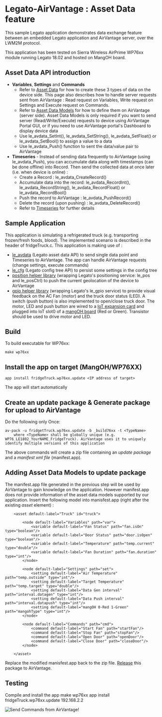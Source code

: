 Legato-AirVantage : Asset Data feature
======================================

This sample Legato application demonstrates data exchange feature between an embedded Legato application and AirVantage server, over the LWM2M protocol.

This application has been tested on Sierra Wireless AirPrime WP76xx module running Legato 18.02 and hosted on MangOH board. 

Asset Data API introduction
---------------------------

* __Variables__, __Settings__ and __Commands__
	- Refer to [Asset Data](http://legato.io/legato-docs/latest/avData.html) for how to create these 3 types of data on the device side. This page also describes how to handle server requests sent from AirVantage : Read request on Variables, Write request on Settings and Execute request on Commands.
	- Refer to [Asset Data Models](http://legato.io/legato-docs/latest/avData.html#avData_DataModel) for how to define them on AirVantage (server side). Asset Data Models is only required if you want to send server (Read/Write/Execute) requests to device using AirVantage Portal GUI, or if you need to use AirVantage portal's Dashboard to display device data
	- Use le_avdata_SetInt(), le_avdata_SetString(), le_avdata_SetFloat() or le_avdata_SetBool() to assign a value to a data 
	- Use le_avdata_Push() function to sent the data/value pair to AirVantage 
* __Timeseries__ - Instead of sending data frequently to AirVantage (using le_avdata_Push), you can accumulate data along with timestamps (can be done offline) into Record. Then send the collected data at once later (i.e. when device is online) :
	- Create a Record : le_avdata_CreateRecord()
	- Accumulate data into the record: le_avdata_RecordInt(), le_avdata_RecordString(), le_avdata_RecordFloat() or le_avdata_RecordBool()
	- Push the record to AirVantage : le_avdata_PushRecord()
	- Delete the record (upon pushing) : le_avdata_DeleteRecord()
	- Refer to [Timeseries](http://legato.io/legato-docs/latest/avData.html#avData_TimeSeries) for further details




 
Sample Application
------------------
This application is simulating a refrigerated truck (e.g. transporting frozen/fresh foods, blood).
The implemented scenario is described in the header of fridgeTruck.c.
This application is making use of :
* [le_avdata](http://legato.io/legato-docs/latest/le__avdata__interface_8h.html) (Legato asset data API) to send single data point and Timeseries to AirVantage. The app can handle AirVantage requests (change settings, execute commands)
* [le_cfg](http://legato.io/legato-docs/latest/le__cfg__interface_8h.html) (Legato config tree API) to persist some settings in the config tree
* [position helper library]() (wrapping Legato's positioning service: le_pos and le_posCtrl) to push the current geolocation of the device to AirVantage
* [gpio helper library]() (wrapping Legato's le_gpio service) to provide visual feedback on the AC Fan (motor) and the truck door status (LED). A switch (push button) is also implemented to open/close truck door. The motor, LED and push button are wired to a [IoT expansion card](https://mangoh.io/iot-cards) and plugged into IoT slot0 of a [mangOH board](https://mangoh.io) (Red or Green). Transistor should be used to drive motor and LED.

Build
-----
To build executable for WP76xx:
~~~
make wp76xx
~~~

Install the app on target (MangOH/WP76XX)
-----------------------------------------
~~~
app install fridgeTruck.wp76xx.update <IP address of target>
~~~
The app will start automatically

Create an update package & Generate package for upload to AirVantage
--------------------------------------------------------------------
Do the following only Once:
~~~
av-pack -u fridgetTruck.wp76xx.update -b _build76xx -t <TypeName>
	where <TypeName> shall be globally unique (e.g. WP76_LE1802_YourNAME_FridgeTruck). AirVantage uses it to uniquely identify multiple versions of this application
~~~

The above commands will create a zip file containing an *update package* and a *manifest xml file* (manifest.app).

Adding Asset Data Models to update package
------------------------------------------
The manifest.app file generated in the previous step will be used by AirVantage to gain knowledge on the application. However manifest.app does not provide information of the asset data models supported by our application. Insert the following model into manisfest.app (right after the existing *asset* element) :

```
	<asset default-label="Truck" id="truck">

		<node default-label="Variables" path="var">
			<variable default-label="Fan Status" path="fan.isOn" type="boolean"/>
			<variable default-label="Door Status" path="door.isOpen" type="boolean"/>
			<variable default-label="Temperature" path="temp.current" type="double"/>
			<variable default-label="Fan Duration" path="fan.duration" type="int"/>
		</node>

		<node default-label="Settings" path="set">
			<setting default-label="Air Temperature" path="temp.outside" type="int"/>
			<setting default-label="Target Temperature" path="temp.target" type="double"/>
			<setting default-label="Data Gen interval" path="interval.datagen" type="int"/>
			<setting default-label="Data Push interval" path="interval.datapush" type="int"/>
			<setting default-label="mangOH 0-Red 1-Green" path="mangohType" type="int"/>
		</node>

		<node default-label="Commands" path="cmd">
			<command default-label="Start Fan" path="startFan"/>
			<command default-label="Stop Fan" path="stopFan"/>
			<command default-label="Open Door" path="openDoor"/>
			<command default-label="Close Door" path="closeDoor"/>
		</node>

	</asset>
```

Replace the modified manisfest.app back to the zip file. [Release](https://doc.airvantage.net/avc/reference/develop/howtos/releaseApplication/) this package to AirVantage.


Testing
-------

Compile and install the app
	make wp76xx
	app install fridgeTruck.wp76xx.update 192.168.2.2

![](serverCommand.gif "Send Commands from AirVantage!")
